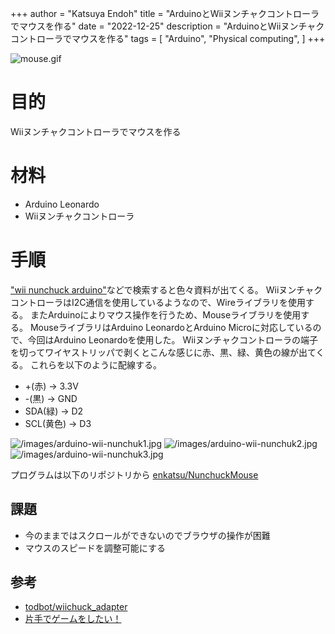 +++
author = "Katsuya Endoh"
title = "ArduinoとWiiヌンチャクコントローラでマウスを作る"
date = "2022-12-25"
description = "ArduinoとWiiヌンチャクコントローラでマウスを作る"
tags = [
    "Arduino",
    "Physical computing",
]
+++

![mouse.gif](/images/arduino-wii-nunchuk.gif)

# 目的

Wiiヌンチャクコントローラでマウスを作る

# 材料

- Arduino Leonardo
- Wiiヌンチャクコントローラ

# 手順

["wii nunchuck arduino"](https://www.google.co.jp/search?q=wii+nunchuck+arduino&oq=wii+nunchuck+arduino&aqs=chrome..69i57j69i60l3j0l2.2182j0j4&sourceid=chrome&ie=UTF-8)などで検索すると色々資料が出てくる。
WiiヌンチャクコントローラはI2C通信を使用しているようなので、Wireライブラリを使用する。
またArduinoによりマウス操作を行うため、Mouseライブラリを使用する。
MouseライブラリはArduino LeonardoとArduino Microに対応しているので、今回はArduino Leonardoを使用した。
Wiiヌンチャクコントローラの端子を切ってワイヤストリッパで剥くとこんな感じに赤、黒、緑、黄色の線が出てくる。
これらを以下のように配線する。

- +(赤) -> 3.3V
- -(黒) -> GND
- SDA(緑) -> D2
- SCL(黄色) -> D3

![/images/arduino-wii-nunchuk1.jpg](/images/arduino-wii-nunchuk1.jpg)
![/images/arduino-wii-nunchuk2.jpg](/images/arduino-wii-nunchuk2.jpg)
![/images/arduino-wii-nunchuk3.jpg](/images/arduino-wii-nunchuk3.jpg)

プログラムは以下のリポジトリから
[enkatsu/NunchuckMouse](https://github.com/enkatsu/NunchuckMouse)

## 課題

- 今のままではスクロールができないのでブラウザの操作が困難
- マウスのスピードを調整可能にする

## 参考

- [todbot/wiichuck_adapter](https://github.com/todbot/wiichuck_adapter/tree/master/firmware/WiichuckDemo)
- [片手でゲームをしたい！](http://cubic9.com/Devel/%C5%C5%BB%D2%B9%A9%BA%EE/Arduino/%A5%B2%A1%BC%A5%E0%A5%B3%A5%F3%A5%C8%A5%ED%A1%BC%A5%E9%A1%BC/)

